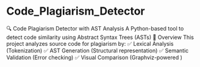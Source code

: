 # Code_Plagiarism_Detector
🔍 Code Plagiarism Detector with AST Analysis A Python-based tool to detect code similarity using Abstract Syntax Trees (ASTs)  📌 Overview This project analyzes source code for plagiarism by: ✅ Lexical Analysis (Tokenization) ✅ AST Generation (Structural representation) ✅ Semantic Validation (Error checking) ✅ Visual Comparison (Graphviz-powered )
